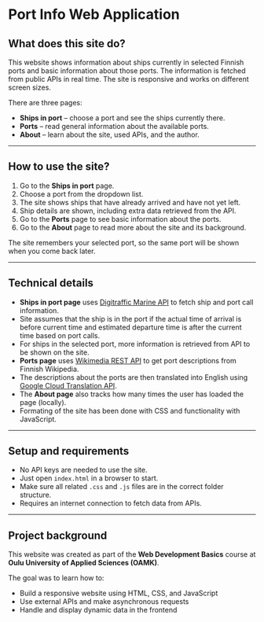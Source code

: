 # Port Info Web Application

## What does this site do?

This website shows information about ships currently in selected Finnish ports and basic information about those ports. The information is fetched from public APIs in real time. The site is responsive and works on different screen sizes.

There are three pages:
- **Ships in port** – choose a port and see the ships currently there.
- **Ports** – read general information about the available ports.
- **About** – learn about the site, used APIs, and the author.

---

## How to use the site?

1. Go to the **Ships in port** page.
2. Choose a port from the dropdown list.
3. The site shows ships that have already arrived and have not yet left.
4. Ship details are shown, including extra data retrieved from the API.
5. Go to the **Ports** page to see basic information about the ports.
6. Go to the **About** page to read more about the site and its background.

The site remembers your selected port, so the same port will be shown when you come back later.

---

## Technical details

- **Ships in port page** uses [Digitraffic Marine API](https://www.digitraffic.fi/meriliikenne/) to fetch ship and port call information.
- Site assumes that the ship is in the port if the actual time of arrival is before current time and estimated departure time is after the current time based on port calls.
- For ships in the selected port, more information is retrieved from API to be shown on the site.
- **Ports page** uses [Wikimedia REST API](https://www.mediawiki.org/wiki/Wikimedia_REST_API) to get port descriptions from Finnish Wikipedia.
- The descriptions about the ports are then translated into English using [Google Cloud Translation API](https://cloud.google.com/translate/docs/reference/rest).
- The **About page** also tracks how many times the user has loaded the page (locally).
- Formating of the site has been done with CSS and functionality with JavaScript.

---

## Setup and requirements

- No API keys are needed to use the site.
- Just open `index.html` in a browser to start.
- Make sure all related `.css` and `.js` files are in the correct folder structure.
- Requires an internet connection to fetch data from APIs.

---

## Project background

This website was created as part of the **Web Development Basics** course at **Oulu University of Applied Sciences (OAMK)**.

The goal was to learn how to:
- Build a responsive website using HTML, CSS, and JavaScript
- Use external APIs and make asynchronous requests
- Handle and display dynamic data in the frontend

